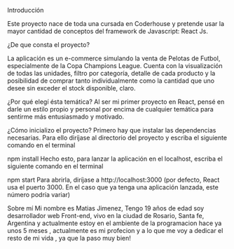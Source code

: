 Introducción

Este proyecto nace de toda una cursada en Coderhouse y pretende usar la mayor cantidad de conceptos del framework de Javascript: React Js.


¿De que consta el proyecto?


La aplicación es un e-commerce simulando la venta de Pelotas de Futbol, especialmente de la Copa Champions League. Cuenta con la visualización de todas las unidades, filtro por categoría, detalle de cada producto y la posibilidad de comprar tanto individualmente como la cantidad que uno desee sin exceder el stock disponible, claro.

¿Por qué elegí ésta temática?
Al ser mi primer proyecto en React, pensé en darle un estilo propio y personal por encima de cualquier temática para sentirme más entusiasmado y motivado.


¿Cómo inicializo el proyecto?
Primero hay que instalar las dependencias necesarias. Para ello diríjase al directorio del proyecto y escriba el siguiente comando en el terminal

npm install 
Hecho esto, para lanzar la aplicación en el localhost, escriba el siguiente comando en el terminal

npm start
Para abrirla, diríjase a http://localhost:3000 (por defecto, React usa el puerto 3000. En el caso que ya tenga una aplicación lanzada, este número podría variar)

Sobre mí
Mi nombre es Matias Jimenez, Tengo 19 años de edad soy desarrollador web Front-end, vivo en la ciudad de Rosario, Santa fe, Argentina y actualmente estoy en el ambiente de la programacion hace ya unos 5 meses , actualmente es mi profecion y a lo que me voy a dedicar el resto de mi vida , ya que la paso muy bien!
